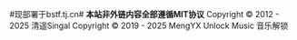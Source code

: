 #现部署于bstf.tj.cn#
**本站非外链内容全部遵循MIT协议**
Copyright © 2012 - 2025 清遥Singal
Copyright © 2019 - 2025 MengYX Unlock Music 音乐解锁
